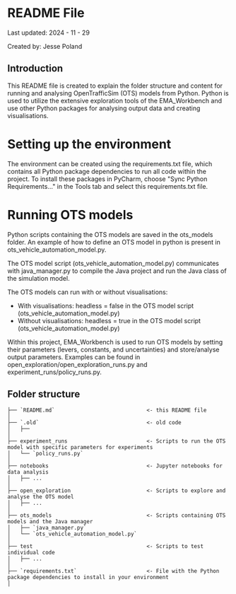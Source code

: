 # README File

Last updated: 2024 - 11 - 29

Created by: Jesse Poland


## Introduction

This README file is created to explain the folder structure and content for running and analysing OpenTrafficSim (OTS) models from Python. Python is used to utilize the extensive exploration tools of the EMA_Workbench and use other Python packages for analysing output data and creating visualisations.

# Setting up the environment
The environment can be created using the requirements.txt file, which contains all Python package dependencies to run all code within the project. To install these packages in PyCharm, choose "Sync Python Requirements..." in the Tools tab and select this requirements.txt file.

# Running OTS models
Python scripts containing the OTS models are saved in the ots_models folder. An example of how to define an OTS model in python is present in ots_vehicle_automation_model.py.

The OTS model script (ots_vehicle_automation_model.py) communicates with java_manager.py to compile the Java project and run the Java class of the simulation model.

The OTS models can run with or without visualisations:
- With visualisations: headless = false in the OTS model script (ots_vehicle_automation_model.py)
- Without visualisations: headless = true in the OTS model script (ots_vehicle_automation_model.py)

Within this project, EMA_Workbench is used to run OTS models by setting their parameters (levers, constants, and uncertainties) and store/analyse output parameters. Examples can be found in open_exploration/open_exploration_runs.py and experiment_runs/policy_runs.py.

## Folder structure
```
├── `README.md`                             <- this README file
│
├── `.old`                                  <- old code
│   ├──
│
├── experiment_runs                         <- Scripts to run the OTS model with specific parameters for experiments
│   └── `policy_runs.py`
│
├── notebooks                               <- Jupyter notebooks for data analysis
│   ├── ...
│
├── open_exploration                        <- Scripts to explore and analyse the OTS model
│   ├── ...
│
├── ots_models                              <- Scripts containing OTS models and the Java manager
│   ├── `java_manager.py`
│   └── `ots_vehicle_automation_model.py`
│                         
├── test                                    <- Scripts to test individual code
│   ├── ...
│
├── `requirements.txt`                      <- File with the Python package dependencies to install in your environment
│
```

